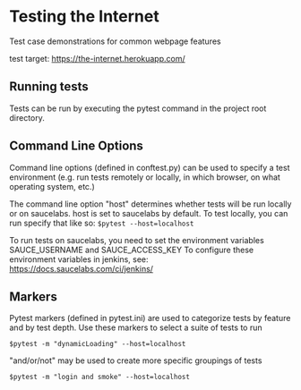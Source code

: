 # Testing the Internet

Test case demonstrations for common webpage features

test target: https://the-internet.herokuapp.com/

## Running tests

Tests can be run by executing the pytest command in the project root directory. 

## Command Line Options

Command line options (defined in conftest.py) can be used to specify a test environment
    (e.g. run tests remotely or locally, in which browser, on what operating system, etc.)

The command line option "host" determines whether tests will be run locally or on saucelabs.
    host is set to saucelabs by default. To test locally, you can run specify that like so:
    `$pytest --host=localhost`

To run tests on saucelabs, you need to set the environment variables SAUCE_USERNAME and SAUCE_ACCESS_KEY
To configure these environment variables in jenkins, see: https://docs.saucelabs.com/ci/jenkins/

## Markers
Pytest markers (defined in pytest.ini) are used to categorize tests by feature and by test depth.
Use these markers to select a suite of tests to run

`$pytest -m "dynamicLoading" --host=localhost`

"and/or/not" may be used to create more specific groupings of tests

`$pytest -m "login and smoke" --host=localhost`